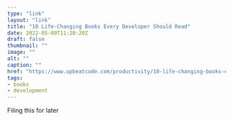 ```yaml
---
type: "link"
layout: "link"
title: "10 Life-Changing Books Every Developer Should Read"
date: 2022-05-09T11:20:20Z
draft: false
thumbnail: ""
image: ""
alt: ""
caption: ""
href: "https://www.upbeatcode.com/productivity/10-life-changing-books-every-developer-should-read/"
tags:
- books
- development
---
```


Filing this for later
